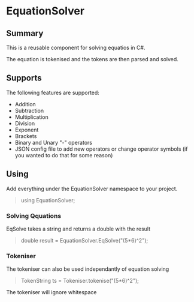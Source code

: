 # EquationSolver
## Summary

This is a reusable component for solving equatios in C#.

The equation is tokenised and the tokens are then parsed and solved.

## Supports
The following features are supported:
- Addition
- Subtraction
- Multiplication
- Division
- Exponent
- Brackets
- Binary and Unary "-" operators
- JSON config file to add new operators or change operator symbols (if you wanted to do that for some reason)

## Using
Add everything under the EquationSolver namespace to your project.
>using EquationSolver;
### Solving Qquations
EqSolve takes a string and returns a double with the result
> double result = EquationSolver.EqSolve("(5*6)^2");
### Tokeniser
The tokeniser can also be used independantly of equation solving
> TokenString ts = Tokeniser.tokenise("(5*6)^2");

The tokeniser will ignore whitespace
